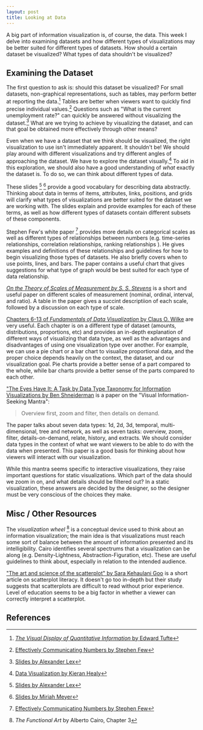 ```yaml
---
layout: post
title: Looking at Data
---
```

A big part of information visualization is, of course, the data. This week I delve into examining datasets and how different types of visualizations may be better suited for different types of datasets. How should a certain dataset be visualized? What types of data shouldn't be visualized?

## Examining the Dataset
The first question to ask is: should this dataset be visualized? For small datasets, non-graphical representations, such as tables, may perform better at reporting the data.[^tufte] Tables are better when viewers want to quickly find precise individual values.[^stephen] Questions such as "What is the current unemployment rate?" can quickly be answered without visualizing the dataset.[^alex] What are we trying to achieve by visualizing the dataset, and can that goal be obtained more effectively through other means?

Even when we have a dataset that we think should be visualized, the right visualization to use isn't immediately apparent. It shouldn't be! We should play around with different visualizations and try different angles of approaching the dataset. We have to explore the dataset visually.[^explore] To aid in this exploration, we should also have a good understanding of _what_ exactly the dataset is. To do so, we can think about different types of data.

These slides [^alex] [^miriah] provide a good vocabulary for describing data abstractly. Thinking about data in terms of items, attributes, links, positions, and grids will clarify what types of visualizations are better suited for the dataset we are working with. The slides explain and provide examples for each of these terms, as well as how different types of datasets contain different subsets of these components.

Stephen Few's white paper [^stephen] provides more details on categorical scales as well as different types of relationships between numbers (e.g. time-series relationships, correlation relationships, ranking relationships ). He gives examples and definitions of these relationships and guidelines for how to begin visualizing those types of datasets. He also briefly covers when to use points, lines, and bars. The paper contains a useful chart that gives suggestions for what type of graph would be best suited for each type of data relationship.

[_On the Theory of Scales of Measurement by S. S. Stevens_](https://www.jstor.org/stable/1671815) is a short and useful paper on different scales of measurement (nominal, ordinal, interval, and ratio). A table in the paper gives a succint descriptiion of each scale, followed by a discussion on each type of scale.

[Chapters 6-13 of _Fundamentals of Data Visualization_ by Claus O. Wilke](https://serialmentor.com/dataviz/visualizing-amounts.html) are very useful. Each chapter is on a different type of dataset (amounts, distributions, proportions, etc) and provides an in-depth explanation of different ways of visualizing that data type, as well as the advantages and disadvantages of using one visualization type over another. For example, we can use a pie chart or a bar chart to visualize proportional data, and the proper choice depends heavily on the context, the dataset, and our visualization goal. Pie charts provide a better sense of a part compared to the whole, while bar charts provide a better sense of the parts compared to each other.

["The Eyes Have It: A Task by Data Type Taxonomy for Information Visualizations by Ben Shneiderman](https://www.cs.umd.edu/~ben/papers/Shneiderman1996eyes.pdf) is a paper on the "Visual Information-Seeking Mantra":
> Overview first, zoom and filter, then details on demand.

The paper talks about seven data types: 1d, 2d, 3d, temporal, multi-dimensional, tree and network, as well as seven tasks: overview, zoom, filter, details-on-demand, relate, history, and extracts. We should consider data types in the context of what we want viewers to be able to do with the data when presented. This paper is a good basis for thinking about how viewers will interact with our visualization.

While this mantra seems specific to interactive visualizations, they raise important questions for static visualizations. Which part of the data should we zoom in on, and what details should be filtered out? In a static visualization, these answers are decided by the designer, so the designer must be very conscious of the choices they make.

## Misc / Other Resources
The _visualization wheel_ [^cairo] is a conceptual device used to think about an information visualization; the main idea is that visualizations must reach some sort of balance between the amount of information presented and its intelligibility. Cairo identifies several spectrums that a visualization can be along (e.g. Density-Lightness, Abstraction-Figuration, etc). These are useful guidelines to think about, especially in relation to the intended audience.

["The art and science of the scatterplot" by Sara Kehaulani Goo](http://www.pewresearch.org/fact-tank/2015/09/16/the-art-and-science-of-the-scatterplot/) is a short article on scatterplot literacy. It doesn't go too in-depth but their study suggests that scatterplots are difficult to read without prior experience. Level of education seems to be a big factor in whether a viewer can correctly interpret a scatterplot.

## References
[^explore]: [Data Visualization by Kieran Healy](https://serialmentor.com/dataviz/choosing-visualization-software.html)
[^tufte]: [_The Visual Display of Quantitative Information_ by Edward Tufte](https://www.edwardtufte.com/tufte/books_vdqi)
[^alex]:[Slides by Alexander Lex](http://www.cs171.org/2015/assets/slides/03-Data.pdf)
[^miriah]:[Slides by Miriah Meyer]()
[^cairo]: _The Functional Art_ by Alberto Cairo, Chapter 3
[^stephen]: [Effectively Communicating Numbers by Stephen Few](http://www.perceptualedge.com/articles/Whitepapers/Communicating_Numbers.pdf)
